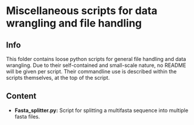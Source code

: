 # Miscellaneous scripts for data wrangling and file handling
## Info
This folder contains loose python scripts for general file handling and data wrangling. Due to their self-contained and small-scale nature, no README will be given per script. Their commandline use is described within the scripts themselves, at the top of the script. 

## Content
- **Fasta_splitter.py:** Script for splitting a multifasta sequence into multiple fasta files.
